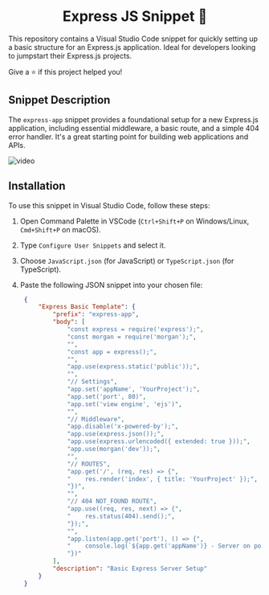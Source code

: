 <h1 align="center">Express JS Snippet 👋</h1>

This repository contains a Visual Studio Code snippet for quickly setting up a basic structure for an Express.js application. Ideal for developers looking to jumpstart their Express.js projects.

Give a ⭐️ if this project helped you!

## Snippet Description

The `express-app` snippet provides a foundational setup for a new Express.js application, including essential middleware, a basic route, and a simple 404 error handler. It's a great starting point for building web applications and APIs.

![video](https://github.com/dariohsb/express-js-snippet/assets/53237299/0df73529-c548-4d1d-8465-0fcf696eb9b0)


## Installation

To use this snippet in Visual Studio Code, follow these steps:

1. Open Command Palette in VSCode (`Ctrl+Shift+P` on Windows/Linux, `Cmd+Shift+P` on macOS).
2. Type `Configure User Snippets` and select it.
3. Choose `JavaScript.json` (for JavaScript) or `TypeScript.json` (for TypeScript).
4. Paste the following JSON snippet into your chosen file:

   ```json
    {
        "Express Basic Template": {
            "prefix": "express-app",
            "body": [
                "const express = require('express');",
                "const morgan = require('morgan');",
                "",
                "const app = express();",
                "",
                "app.use(express.static('public'));",
                "",
                "// Settings",
                "app.set('appName', 'YourProject');",
                "app.set('port', 80)",
                "app.set('view engine', 'ejs')",
                "",
                "// Middleware",
                "app.disable('x-powered-by');",
                "app.use(express.json());",
                "app.use(express.urlencoded({ extended: true }));",
                "app.use(morgan('dev'));",
                "",
                "// ROUTES",
                "app.get('/', (req, res) => {",
                "    res.render('index', { title: 'YourProject' });",
                "})",
                "",
                "// 404 NOT_FOUND ROUTE",
                "app.use((req, res, next) => {",
                "    res.status(404).send();",
                "});",
                "",
                "app.listen(app.get('port'), () => {",
                "    console.log(`${app.get('appName')} - Server on port:`, app.get('port'));",
                "})"
            ],
            "description": "Basic Express Server Setup"
        }
    }
